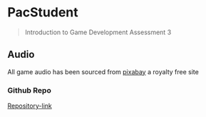 # PacStudent
> Introduction to Game Development Assessment 3

## Audio
All game audio has been sourced from [pixabay](https://pixabay.com/sound-effects) a royalty free site

### Github Repo
[Repository-link](https://github.com/aryangupta1/PacStudent)